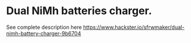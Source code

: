 # Dual NiMh batteries charger.
See complete description here https://www.hackster.io/sfrwmaker/dual-nimh-battery-charger-9b6704
